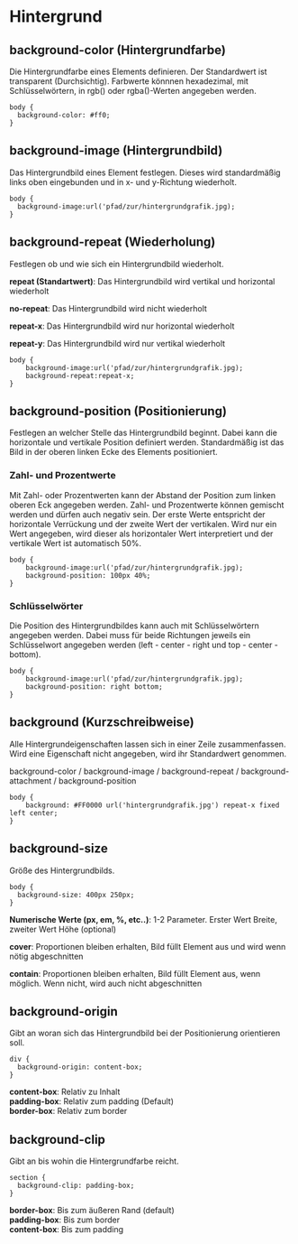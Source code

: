 # Hintergrund

## background-color (Hintergrundfarbe)

Die Hintergrundfarbe eines Elements definieren. Der Standardwert ist transparent (Durchsichtig). Farbwerte könnnen hexadezimal, mit Schlüsselwörtern, in rgb() oder rgba()-Werten angegeben werden.

```
body {
  background-color: #ff0;
}
```

## background-image (Hintergrundbild)

Das Hintergrundbild eines Element festlegen. Dieses wird standardmäßig links oben eingebunden und in x- und y-Richtung wiederholt.

```
body {
  background-image:url('pfad/zur/hintergrundgrafik.jpg); 
}
```

## background-repeat (Wiederholung)

Festlegen ob und wie sich ein Hintergrundbild wiederholt.

**repeat (Standartwert)**: Das Hintergrundbild wird vertikal und horizontal wiederholt

**no-repeat**: Das Hintergrundbild wird nicht wiederholt

**repeat-x**: Das Hintergrundbild wird nur horizontal wiederholt

**repeat-y**: Das Hintergrundbild wird nur vertikal wiederholt

```
body { 
    background-image:url('pfad/zur/hintergrundgrafik.jpg);
    background-repeat:repeat-x; 
}
```

## background-position (Positionierung)

Festlegen an welcher Stelle das Hintergrundbild beginnt. Dabei kann die horizontale und vertikale Position definiert werden. Standardmäßig ist das Bild in der oberen linken Ecke des Elements positioniert.

### Zahl- und Prozentwerte

Mit Zahl- oder Prozentwerten kann der Abstand der Position zum linken oberen Eck angegeben werden. Zahl- und Prozentwerte können gemischt werden und dürfen auch negativ sein. Der erste Werte entspricht der horizontale Verrückung und der zweite Wert der vertikalen. Wird nur ein Wert angegeben, wird dieser als horizontaler Wert interpretiert und der vertikale Wert ist automatisch 50%.

```
body { 
    background-image:url('pfad/zur/hintergrundgrafik.jpg);
    background-position: 100px 40%;
}
```

### Schlüsselwörter

Die Position des Hintergrundbildes kann auch mit Schlüsselwörtern angegeben werden. Dabei muss für beide Richtungen jeweils ein Schlüsselwort angegeben werden (left - center - right und top - center - bottom).

```
body { 
    background-image:url('pfad/zur/hintergrundgrafik.jpg);
    background-position: right bottom;
}
```

## background (Kurzschreibweise)

Alle Hintergrundeigenschaften lassen sich in einer Zeile zusammenfassen. Wird eine Eigenschaft nicht angegeben, wird ihr Standardwert genommen.

background-color / background-image / background-repeat / background-attachment / background-position

```
body { 
    background: #FF0000 url('hintergrundgrafik.jpg') repeat-x fixed left center; 
}
```


## background-size

Größe des Hintergrundbilds.

```
body {
  background-size: 400px 250px;
}
```

**Numerische Werte (px, em, %, etc..)**: 1-2 Parameter. Erster Wert Breite, zweiter Wert Höhe (optional)

**cover**: Proportionen bleiben erhalten, Bild füllt Element aus und wird wenn nötig abgeschnitten

**contain**: Proportionen bleiben erhalten, Bild füllt Element aus, wenn möglich. Wenn nicht, wird auch nicht abgeschnitten

## background-origin

Gibt an woran sich das Hintergrundbild bei der Positionierung orientieren soll.

```
div {
  background-origin: content-box;
}
```

**content-box**: Relativ zu Inhalt  
**padding-box**: Relativ zum padding (Default)  
**border-box**: Relativ zum border

## background-clip

Gibt an bis wohin die Hintergrundfarbe reicht.

```
section {
  background-clip: padding-box;
}
```

**border-box**: Bis zum äußeren Rand (default)  
**padding-box**: Bis zum border  
**content-box**: Bis zum padding
